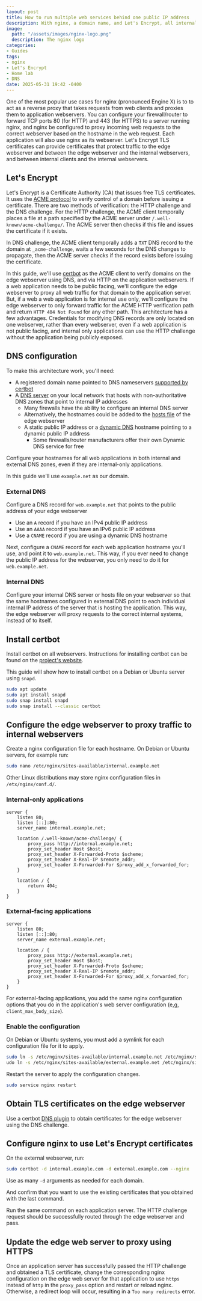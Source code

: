 ```yaml
---
layout: post
title: How to run multiple web services behind one public IP address
description: With nginx, a domain name, and Let's Encrypt, all internal and external-facing web applications can use HTTPS — even on a home network
image:
  path: "/assets/images/nginx-logo.png"
  description: The nginx logo
categories:
- Guides
tags:
- nginx
- Let's Encrypt
- Home lab
- DNS
date: 2025-05-31 19:42 -0400
---
```

One of the most popular use cases for nginx (pronounced Engine X) is to to act as a reverse proxy that takes requests from web clients and proxies them to application webservers. You can configure your firewall/router to forward TCP ports 80 (for HTTP) and 443 (for HTTPS) to a server running nginx, and nginx be configured to proxy incoming web requests to the correct webserver based on the hostname in the web request. Each application will also use nginx as its webserver. Let's Encrypt TLS certificates can provide certificates that protect traffic to the edge webserver and between the edge webserver and the internal webservers, and between internal clients and the internal webservers.

## Let's Encrypt

Let's Encrypt is a Certificate Authority (CA) that issues free TLS certificates. It uses the [ACME protocol](https://datatracker.ietf.org/doc/html/rfc8555) to verify control of a domain before issuing a certificate. There are two methods of verification: the HTTP challenge and the DNS challenge. For the HTTP challenge, the ACME client temporally places a file at a path specified by the ACME server under `/.well-known/acme-challenge/`. The ACME server then checks if this file and issues the certificate if it exists.

In DNS challenge, the ACME client temporally adds a `TXT` DNS record to the domain at `_acme-challenge`, waits a few seconds for the DNS changes to propagate, then the ACME server checks if the record exists before issuing the certificate.

In this guide, we'll use [certbot](https://certbot.eff.org/) as the ACME client to verify domains on the edge webserver using DNS, and via HTTP on the application webservers. If a web application needs to be public facing, we'll configure the edge webserver to proxy all web traffic for that domain to the application server. But, if a web a web application is for internal use only, we'll configure the edge webserver to only forward traffic for the ACME HTTP verification path and return `HTTP 404 Not Found` for any other path. This architecture has a few advantages. Credentials for modifying DNS records are only located on one webserver, rather than every webserver, even if a web application is not public facing, and internal only applications can use the HTTP challenge without the application being publicly exposed.

## DNS configuration

To make this architecture work, you'll need:

- A registered domain name pointed to DNS nameservers [supported by certbot](https://eff-certbot.readthedocs.io/en/stable/using.html#dns-plugins)
- A [DNS server](https://en.wikipedia.org/wiki/Comparison_of_DNS_server_software) on your local network that hosts with non-authoritative DNS zones that point to internal IP addresses
  - Many firewalls have the ability to configure an internal DNS server
  - Alternatively, the hostnames could be added to the [hosts file](https://en.wikipedia.org/wiki/Hosts_(file)) of the edge webserver
  - A static public IP address or a [dynamic DNS](https://www.howtogeek.com/866573/what-is-dynamic-dns-ddns-and-how-do-you-set-it-up/) hostname pointing to a dynamic public IP address
    - Some firewalls/router manufacturers offer their own Dynamic DNS service for free

Configure your hostnames for all web applications in both internal and external DNS zones, even if they are internal-only applications.

In this guide we'll use `example.net` as our domain.

### External DNS

Configure a DNS record for `web.example.net` that points to the public address of your edge webserver

- Use an `A` record if you have an IPv4 public IP address
- Use an `AAAA` record if you have an IPv6 public IP address
- Use a `CNAME` record if you are using a dynamic DNS hostname

Next, configure a `CNAME` record for each web application hostname you'll use, and point it to `web.example.net`. This way, if you ever need to change the public IP address for the webserver, you only need to do it for `web.example.net`.

### Internal DNS

Configure your internal DNS server or hosts file on your webserver so that the same hostnames configured in external DNS point to each individual internal IP address of the server that is hosting the application. This way, the edge webserver will proxy requests to the correct internal systems, instead of to itself.

## Install certbot

Install certbot on all webservers. Instructions for installing certbot can be found on the [project's website](https://certbot.eff.org/).

This guide will show how to install certbot on a Debian or Ubuntu server using `snapd`.

```bash
sudo apt update
sudo apt install snapd
sudo snap install snapd
sudo snap install --classic certbot
```

## Configure the edge webserver to proxy traffic to internal webservers

Create a nginx configuration file for each hostname. On Debian or Ubuntu servers, for example run:

```bash
sudo nano /etc/nginx/sites-available/internal.example.net
```

Other Linux distributions may store nginx configuration files in `/etx/nginx/conf.d/`.

### Internal-only applications

```nginx
server {
    listen 80;
    listen [::]:80;
    server_name internal.example.net;

    location /.well-known/acme-challenge/ {
        proxy_pass http://internal.example.net;
        proxy_set_header Host $host;
        proxy_set_header X-Forwarded-Proto $scheme;
        proxy_set_header X-Real-IP $remote_addr;
        proxy_set_header X-Forwarded-For $proxy_add_x_forwarded_for;
    }

    location / {
        return 404;
    }
}
```

### External-facing applications

```nginx
server {
    listen 80;
    listen [::]:80;
    server_name external.example.net;

    location / {
        proxy_pass http://external.example.net;
        proxy_set_header Host $host;
        proxy_set_header X-Forwarded-Proto $scheme;
        proxy_set_header X-Real-IP $remote_addr;
        proxy_set_header X-Forwarded-For $proxy_add_x_forwarded_for;
    }
}
```

For external-facing applications, you add the same nginx configuration options that you do in the application's web server configuration (e,g, `client_max_body_size`).

### Enable the configuration

On Debian or Ubuntu systems, you must add a symlink for each configuration file for it to apply.

```bash
sudo ln -s /etc/nginx/sites-available/internal.example.net /etc/nginx/sites-enabled/internal.example.net
udo ln -s /etc/nginx/sites-available/external.example.net /etc/nginx/sites-enabled/external.example.net
```

Restart the server to apply the configuration changes.

```bash
sudo service nginx restart
```

## Obtain TLS certificates on the edge webserver

Use a certbot [DNS plugin](https://eff-certbot.readthedocs.io/en/stable/using.html#dns-plugins) to obtain certificates for the edge webserver using the DNS challenge.

## Configure nginx to use Let's Encrypt certificates

On the external webserver, run:

```bash
sudo certbot -d internal.example.com -d external.example.com --nginx
```

Use as many `-d` arguments as needed for each domain.

And confirm that you want to use the existing certificates that you obtained with the last command.

Run the same command on each application server. The HTTP challenge request should be successfully routed through the edge webserver and pass.

## Update the edge web server to proxy using HTTPS

Once an application server has successfully passed the HTTP challenge and obtained a TLS certificate, change the corresponding nginx configuration on the edge web server for that application to use `https` instead of `http` in the `proxy_pass` option and restart or reload nginx. Otherwise, a redirect loop will occur, resulting in a `Too many redirects` error.
